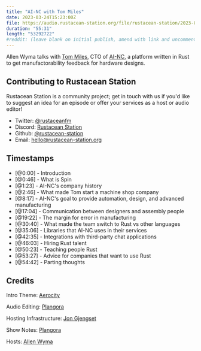 ```yaml
---
title: "AI-NC with Tom Miles"
date: 2023-03-24T15:23:00Z
file: https://audio.rustacean-station.org/file/rustacean-station/2023-03-24-tom-miles.mp3
duration: "55:31"
length: "53292722"
#reddit: (leave blank on initial publish, amend with link and uncomment this line after Reddit thread has been posted)
---
```

Allen Wyma talks with [Tom Miles](https://www.linkedin.com/in/thomasgregorymiles/), CTO of [AI-NC](https://www.ai-nc.com/), a platform written in Rust to get manufactorability feedback for hardware designs.

## Contributing to Rustacean Station

Rustacean Station is a community project; get in touch with us if you'd like to suggest an idea for an episode or offer your services as a host or audio editor!

- Twitter: [@rustaceanfm](https://twitter.com/rustaceanfm)
- Discord: [Rustacean Station](https://discord.gg/cHc3Gyc)
- Github: [@rustacean-station](https://github.com/rustacean-station/)
- Email: [hello@rustacean-station.org](mailto:hello@rustacean-station.org)

## Timestamps
- [@0:00] - Introduction
- [@0:46] - What is Spin
- [@1:23] - AI-NC's company history
- [@2:46] - What made Tom start a machine shop company
- [@8:17] - AI-NC's goal to provide automation, design, and advanced manufacturing
- [@17:04] - Communication between designers and assembly people
- [@19:22] - The margin for error in manufacturing
- [@30:40] - What made the team switch to Rust vs other languages
- [@35:06] - Libraries that AI-NC uses in their services
- [@42:35] - Integrations with third-party chat applications
- [@46:03] - Hiring Rust talent
- [@50:23] - Teaching people Rust
- [@53:27] - Advice for companies that want to use Rust
- [@54:42] - Parting thoughts

## Credits
Intro Theme: [Aerocity](https://twitter.com/AerocityMusic)

Audio Editing: [Plangora](https://twitter.com/plangora)

Hosting Infrastructure: [Jon Gjengset](https://twitter.com/jonhoo/)

Show Notes: [Plangora](https://twitter.com/plangora)

Hosts: [Allen Wyma](https://twitter.com/allenwyma)
